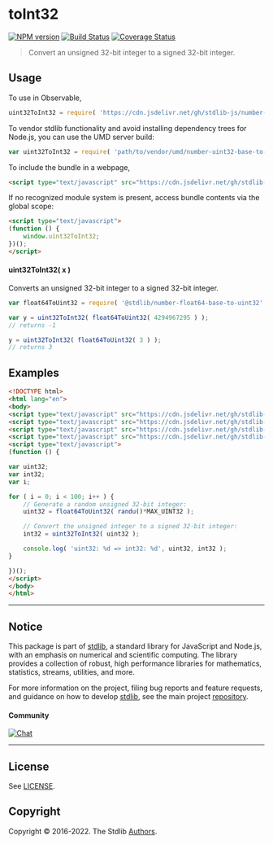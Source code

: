 <!--

@license Apache-2.0

Copyright (c) 2018 The Stdlib Authors.

Licensed under the Apache License, Version 2.0 (the "License");
you may not use this file except in compliance with the License.
You may obtain a copy of the License at

   http://www.apache.org/licenses/LICENSE-2.0

Unless required by applicable law or agreed to in writing, software
distributed under the License is distributed on an "AS IS" BASIS,
WITHOUT WARRANTIES OR CONDITIONS OF ANY KIND, either express or implied.
See the License for the specific language governing permissions and
limitations under the License.

-->

# toInt32

[![NPM version][npm-image]][npm-url] [![Build Status][test-image]][test-url] [![Coverage Status][coverage-image]][coverage-url] <!-- [![dependencies][dependencies-image]][dependencies-url] -->

> Convert an unsigned 32-bit integer to a signed 32-bit integer.



<section class="usage">

## Usage

To use in Observable,

```javascript
uint32ToInt32 = require( 'https://cdn.jsdelivr.net/gh/stdlib-js/number-uint32-base-to-int32@umd/browser.js' )
```

To vendor stdlib functionality and avoid installing dependency trees for Node.js, you can use the UMD server build:

```javascript
var uint32ToInt32 = require( 'path/to/vendor/umd/number-uint32-base-to-int32/index.js' )
```

To include the bundle in a webpage,

```html
<script type="text/javascript" src="https://cdn.jsdelivr.net/gh/stdlib-js/number-uint32-base-to-int32@umd/browser.js"></script>
```

If no recognized module system is present, access bundle contents via the global scope:

```html
<script type="text/javascript">
(function () {
    window.uint32ToInt32;
})();
</script>
```

#### uint32ToInt32( x )

Converts an unsigned 32-bit integer to a signed 32-bit integer.

```javascript
var float64ToUint32 = require( '@stdlib/number-float64-base-to-uint32' );

var y = uint32ToInt32( float64ToUint32( 4294967295 ) );
// returns -1

y = uint32ToInt32( float64ToUint32( 3 ) );
// returns 3
```

</section>

<!-- /.usage -->

<section class="examples">

## Examples

<!-- eslint no-undef: "error" -->

```html
<!DOCTYPE html>
<html lang="en">
<body>
<script type="text/javascript" src="https://cdn.jsdelivr.net/gh/stdlib-js/random-base-randu@umd/browser.js"></script>
<script type="text/javascript" src="https://cdn.jsdelivr.net/gh/stdlib-js/constants-uint32-max@umd/browser.js"></script>
<script type="text/javascript" src="https://cdn.jsdelivr.net/gh/stdlib-js/number-float64-base-to-uint32@umd/browser.js"></script>
<script type="text/javascript" src="https://cdn.jsdelivr.net/gh/stdlib-js/number-uint32-base-to-int32@umd/browser.js"></script>
<script type="text/javascript">
(function () {

var uint32;
var int32;
var i;

for ( i = 0; i < 100; i++ ) {
    // Generate a random unsigned 32-bit integer:
    uint32 = float64ToUint32( randu()*MAX_UINT32 );

    // Convert the unsigned integer to a signed 32-bit integer:
    int32 = uint32ToInt32( uint32 );

    console.log( 'uint32: %d => int32: %d', uint32, int32 );
}

})();
</script>
</body>
</html>
```

</section>

<!-- /.examples -->

<!-- Section for related `stdlib` packages. Do not manually edit this section, as it is automatically populated. -->

<section class="related">

</section>

<!-- /.related -->

<!-- Section for all links. Make sure to keep an empty line after the `section` element and another before the `/section` close. -->


<section class="main-repo" >

* * *

## Notice

This package is part of [stdlib][stdlib], a standard library for JavaScript and Node.js, with an emphasis on numerical and scientific computing. The library provides a collection of robust, high performance libraries for mathematics, statistics, streams, utilities, and more.

For more information on the project, filing bug reports and feature requests, and guidance on how to develop [stdlib][stdlib], see the main project [repository][stdlib].

#### Community

[![Chat][chat-image]][chat-url]

---

## License

See [LICENSE][stdlib-license].


## Copyright

Copyright &copy; 2016-2022. The Stdlib [Authors][stdlib-authors].

</section>

<!-- /.stdlib -->

<!-- Section for all links. Make sure to keep an empty line after the `section` element and another before the `/section` close. -->

<section class="links">

[npm-image]: http://img.shields.io/npm/v/@stdlib/number-uint32-base-to-int32.svg
[npm-url]: https://npmjs.org/package/@stdlib/number-uint32-base-to-int32

[test-image]: https://github.com/stdlib-js/number-uint32-base-to-int32/actions/workflows/test.yml/badge.svg?branch=main
[test-url]: https://github.com/stdlib-js/number-uint32-base-to-int32/actions/workflows/test.yml?query=branch:main

[coverage-image]: https://img.shields.io/codecov/c/github/stdlib-js/number-uint32-base-to-int32/main.svg
[coverage-url]: https://codecov.io/github/stdlib-js/number-uint32-base-to-int32?branch=main

<!--

[dependencies-image]: https://img.shields.io/david/stdlib-js/number-uint32-base-to-int32.svg
[dependencies-url]: https://david-dm.org/stdlib-js/number-uint32-base-to-int32/main

-->

[chat-image]: https://img.shields.io/gitter/room/stdlib-js/stdlib.svg
[chat-url]: https://gitter.im/stdlib-js/stdlib/

[stdlib]: https://github.com/stdlib-js/stdlib

[stdlib-authors]: https://github.com/stdlib-js/stdlib/graphs/contributors

[umd]: https://github.com/umdjs/umd
[es-module]: https://developer.mozilla.org/en-US/docs/Web/JavaScript/Guide/Modules

[deno-url]: https://github.com/stdlib-js/number-uint32-base-to-int32/tree/deno
[umd-url]: https://github.com/stdlib-js/number-uint32-base-to-int32/tree/umd
[esm-url]: https://github.com/stdlib-js/number-uint32-base-to-int32/tree/esm
[branches-url]: https://github.com/stdlib-js/number-uint32-base-to-int32/blob/main/branches.md

[stdlib-license]: https://raw.githubusercontent.com/stdlib-js/number-uint32-base-to-int32/main/LICENSE

</section>

<!-- /.links -->
